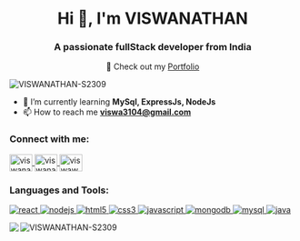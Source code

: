 <h1 align="center">Hi 👋, I'm VISWANATHAN</h1>
<h3 align="center">A passionate fullStack developer from India</h3>
<p align="center">
  🔗 Check out my <a href="https://viswanathans.netlify.app" target="_blank">Portfolio</a>
</p>
<p align="left">
  <img src="https://komarev.com/ghpvc/?username=VISWANATHAN-S2309E&label=Profile%20views&color=0e75b6&style=flat" alt="VISWANATHAN-S2309" />
</p>

- 🌱 I’m currently learning **MySql, ExpressJs, NodeJs**  
- 📫 How to reach me **viswa3104@gmail.com**
  
<h3 align="left">Connect with me:</h3>
<p align="left">
  <a href="https://linkedin.com/in/viswanathan-s2309" target="blank">
    <img align="center" src="https://raw.githubusercontent.com/rahuldkjain/github-profile-readme-generator/master/src/images/icons/Social/linked-in-alt.svg" alt="viswanathan-s2309" height="30" width="40" />
  </a>
  <a href="https://leetcode.com/u/viswanathan_tamil/" target="blank">
    <img align="center" src="https://raw.githubusercontent.com/rahuldkjain/github-profile-readme-generator/master/src/images/icons/Social/leet-code.svg" alt="viswanathan_tamil" height="30" width="40" />
  </a>
  <a href="https://www.geeksforgeeks.org/user/viswawh3e/" target="blank">
    <img align="center" src="https://raw.githubusercontent.com/rahuldkjain/github-profile-readme-generator/master/src/images/icons/Social/geeks-for-geeks.svg" alt="viswawh3e" height="30" width="40" />
  </a>
</p>

<h3 align="left">Languages and Tools:</h3>
<p align="left">
  <a href="https://reactjs.org/" target="_blank" rel="noreferrer">
    <img src="https://img.shields.io/badge/React-61DAFB?style=for-the-badge&logo=react&logoColor=black" alt="react"/>
  </a>
  <a href="https://nodejs.org" target="_blank" rel="noreferrer">
    <img src="https://img.shields.io/badge/Node.js-339933?style=for-the-badge&logo=node.js&logoColor=white" alt="nodejs"/>
  </a>
  <a href="https://www.w3.org/html/" target="_blank" rel="noreferrer">
    <img src="https://img.shields.io/badge/HTML5-E34F26?style=for-the-badge&logo=html5&logoColor=white" alt="html5"/>
  </a>
  <a href="https://www.w3schools.com/css/" target="_blank" rel="noreferrer">
    <img src="https://img.shields.io/badge/CSS3-1572B6?style=for-the-badge&logo=css3&logoColor=white" alt="css3"/>
  </a>
  <a href="https://developer.mozilla.org/en-US/docs/Web/JavaScript" target="_blank" rel="noreferrer">
    <img src="https://img.shields.io/badge/JavaScript-F7DF1E?style=for-the-badge&logo=javascript&logoColor=black" alt="javascript"/>
  </a>
  <a href="https://www.mongodb.com/" target="_blank" rel="noreferrer">
    <img src="https://img.shields.io/badge/MongoDB-47A248?style=for-the-badge&logo=mongodb&logoColor=white" alt="mongodb"/>
  </a>
  <a href="https://www.mysql.com/" target="_blank" rel="noreferrer">
    <img src="https://img.shields.io/badge/MySQL-4479A1?style=for-the-badge&logo=mysql&logoColor=white" alt="mysql"/>
  </a>
  <a href="https://www.java.com" target="_blank" rel="noreferrer">
    <img src="https://img.shields.io/badge/Java-007396?style=for-the-badge&logo=java&logoColor=white" alt="java"/>
  </a>
</p>


<p>
 <img align="left" 
       src="https://github-readme-stats.vercel.app/api/top-langs/?username=VISWANATHAN-S2309&exclude_repo=FreshBasket-Scalable-E-commerce-Platform-Deployment-with-Flask-on-AWS-EC2-and-RDS&layout=compact&langs_count=10&hide=html,css&theme=tokyonight" />

<p>
  <img align="center" 
     src="https://github-readme-stats.vercel.app/api?username=VISWANATHAN-S2309&show_icons=true&locale=en&hide=html,css&theme=tokyonight" 
     alt="VISWANATHAN-S2309" />
</p>
